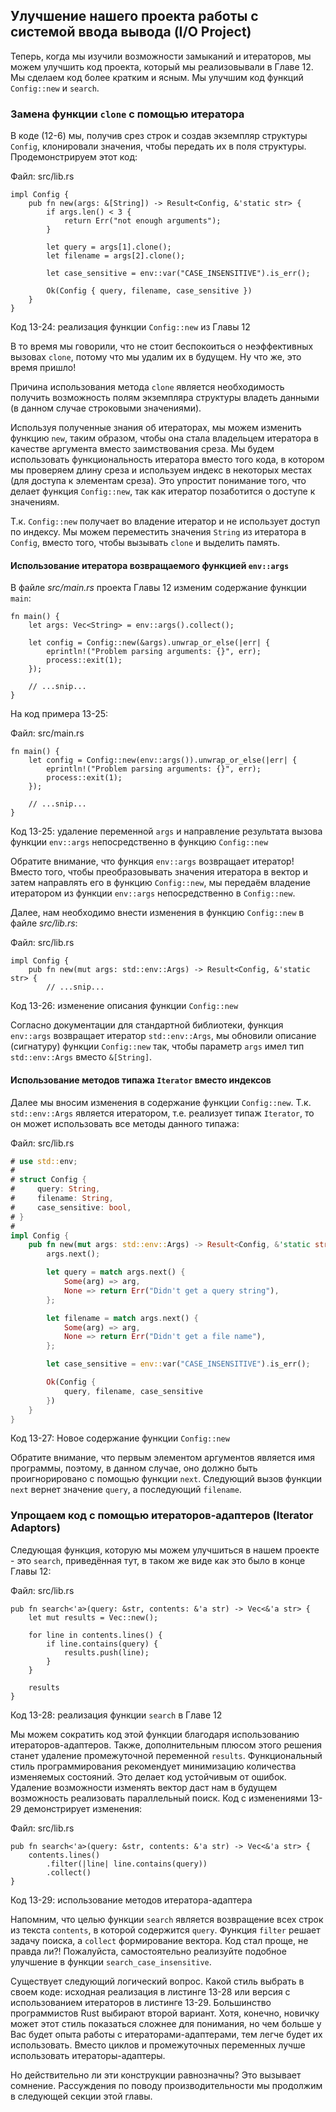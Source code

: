 ## Улучшение нашего проекта работы с системой ввода вывода (I/O Project)

Теперь, когда мы изучили возможности замыканий и итераторов, мы можем улучшить
код проекта, который мы реализовывали в Главе 12. Мы сделаем код более кратким и
ясным. Мы улучшим код функций `Config::new` и `search`.

### Замена функции `clone` с помощью итератора

В коде (12-6) мы, получив срез строк и создав экземпляр структуры `Config`,
клонировали значения, чтобы передать их в поля структуры. Продемонстрируем этот 
код:

<span class="filename">Файл: src/lib.rs</span>

```rust,ignore
impl Config {
    pub fn new(args: &[String]) -> Result<Config, &'static str> {
        if args.len() < 3 {
            return Err("not enough arguments");
        }

        let query = args[1].clone();
        let filename = args[2].clone();

        let case_sensitive = env::var("CASE_INSENSITIVE").is_err();

        Ok(Config { query, filename, case_sensitive })
    }
}
```

<span class="caption">Код 13-24: реализация функции `Config::new` из Главы 
12</span>

<!--Is this why we didn't want to use clone calls, they were inefficient, or
was it that stacking clone calls can become confusing/is bad practice? -->
<!-- Yep, it's for performance reasons /Carol -->

В то время мы говорили, что не стоит беспокоиться о неэффективных вызовах 
`clone`, потому что мы удалим их в будущем. Ну что же, это время пришло!

Причина использования метода `clone` является необходимость получить возможность
полям экземпляра структуры владеть данными (в данном случае строковыми 
значениями).

Используя полученные знания об итераторах, мы можем изменить функцию `new`, 
таким образом, чтобы она стала владельцем итератора в качестве аргумента вместо 
заимствования среза. Мы будем использовать функциональность итератора вместо 
того кода, в котором мы проверяем длину среза и используем индекс в некоторых 
местах (для доступа к элементам среза). Это упростит понимание того, что делает
функция `Config::new`, так как итератор позаботится о доступе к значениям.

<!-- use the iterator functionality to what? How will iterating allow us to do
the same thing, can you briefly lay that out? -->
<!-- It's mostly for clarity and using a good abstraction, I've tried fixing
/Carol -->

Т.к. `Config::new` получает во владение итератор и не использует доступ по 
индексу. Мы можем переместить значения `String` из итератора в `Config`, вместо 
того, чтобы вызывать `clone` и выделить память.

<!-- below: which file are we in, can you specify here? -->
<!-- done /Carol -->

#### Использование итератора возвращаемого функцией `env::args`

В файле *src/main.rs* проекта Главы 12 изменим содержание функции `main`:

```rust,ignore
fn main() {
    let args: Vec<String> = env::args().collect();

    let config = Config::new(&args).unwrap_or_else(|err| {
        eprintln!("Problem parsing arguments: {}", err);
        process::exit(1);
    });

    // ...snip...
}
```

На код примера 13-25:

<span class="filename">Файл: src/main.rs</span>

```rust,ignore
fn main() {
    let config = Config::new(env::args()).unwrap_or_else(|err| {
        eprintln!("Problem parsing arguments: {}", err);
        process::exit(1);
    });

    // ...snip...
}
```

<span class="caption">Код 13-25: удаление переменной `args` и направление 
результата вызова функции `env::args` непосредственно в функцию `Config::new`
</span>

<!-- I think, if we're going to be building this up bit by bit, it might be
worth adding listing numbers and file names to each, can you add those? Don't
worry about being accurate with the numbers, we can update them more easily
later -->
<!-- That's nice of you to offer, but since we're maintaining an online version
that we're keeping in sync with each round of edits, we need to keep the
listing numbers making sense as well. We'll just take care of them. /Carol -->

Обратите внимание, что функция `env::args` возвращает итератор! Вместо того, 
чтобы преобразовывать значения итератора в вектор и затем направлять его в 
функцию `Config::new`, мы передаём владение итератором из функции `env::args` 
непосредственно в `Config::new`.

Далее, нам необходимо внести изменения в функцию `Config::new` в файле 
*src/lib.rs*:

<!-- can you give the filename here too? -->
<!-- done /Carol -->

<span class="filename">Файл: src/lib.rs</span>

```rust,ignore
impl Config {
    pub fn new(mut args: std::env::Args) -> Result<Config, &'static str> {
        // ...snip...
```

<span class="caption">Код 13-26: изменение описания функции `Config::new`</span>

Согласно документации для стандартной библиотеки, функция `env::args` возвращает
итератор `std::env::Args`, мы обновили описание (сигнатуру) функции 
`Config::new` так, чтобы параметр `args` имел тип `std::env::Args` вместо
`&[String]`.

#### Использование методов типажа `Iterator` вместо индексов

Далее мы вносим изменения в содержание функции `Config::new`. Т.к. 
`std::env::Args` является итератором, т.е. реализует типаж `Iterator`, то он 
может использовать все методы данного типажа:

<span class="filename">Файл: src/lib.rs</span>

```rust
# use std::env;
#
# struct Config {
#     query: String,
#     filename: String,
#     case_sensitive: bool,
# }
#
impl Config {
    pub fn new(mut args: std::env::Args) -> Result<Config, &'static str> {
    	args.next();

        let query = match args.next() {
            Some(arg) => arg,
            None => return Err("Didn't get a query string"),
        };

        let filename = match args.next() {
            Some(arg) => arg,
            None => return Err("Didn't get a file name"),
        };

        let case_sensitive = env::var("CASE_INSENSITIVE").is_err();

        Ok(Config {
            query, filename, case_sensitive
        })
    }
}
```

<span class="caption">Код 13-27: Новое содержание функции `Config::new`</span>

<!-- is this the *full* new lib.rs code? Worth noting for ghosting purposes -->
<!-- No, this is just the `Config::new` function, which I thought would be
clear by saying "Next, we'll fix the body of `Config::new`.", can you elaborate
on why that's not clear enough? I would expect programmers to be able to
understand where a function starts and ends. /Carol -->

Обратите внимание, что первым элементом аргументов является имя программы, 
поэтому, в данном случае, оно должно быть проигнорировано с помощью функции 
`next`. Следующий вызов функции `next` вернет значение `query`, а последующий 
`filename`.

<!-- Hm, if ? would not work anyway, I'm not clear on why we mention, why it's
a shame we cant use it on Option? -->
<!-- We've taken this out, it's something that a portion of the readers might
be wondering and something that Rust might let you do someday, but yeah, it's
probably just distracting to most people /Carol -->

### Упрощаем код с помощью итераторов-адаптеров (Iterator Adaptors)

Следующая функция, которую мы можем улучшиться в нашем проекте - это `search`, 
приведённая тут, в таком же виде как это было в конце Главы 12:

<span class="filename">Файл: src/lib.rs</span>

```rust,ignore
pub fn search<'a>(query: &str, contents: &'a str) -> Vec<&'a str> {
    let mut results = Vec::new();

    for line in contents.lines() {
        if line.contains(query) {
            results.push(line);
        }
    }

    results
}
```

<span class="caption">Код 13-28: реализация функции `search` в Главе 12</span>

Мы можем сократить код этой функции благодаря использованию итераторов-адаптеров.
Также, дополнительным плюсом этого решения станет удаление промежуточной 
переменной `results`. Функциональный стиль программирования рекомендует 
минимизацию количества изменяемых состояний. Это делает код устойчивым от ошибок.
Удаление возможности изменять вектор даст нам в будущем возможность реализовать 
параллельный поиск. Код с изменениями 13-29 демонстрирует изменения:

<!-- Remind us why we want to avoid the mutable results vector? -->
<!-- done /Carol -->

<span class="filename">Файл: src/lib.rs</span>

```rust,ignore
pub fn search<'a>(query: &str, contents: &'a str) -> Vec<&'a str> {
    contents.lines()
        .filter(|line| line.contains(query))
        .collect()
}
```

<span class="caption">Код 13-29: использование методов итератора-адаптера</span>

Напомним, что целью функции `search` является возвращение всех строк из текста
`contents`, в которой содержится `query`. Функция `filter` решает задачу поиска,
а `collect` формирование вектора. Код стал проще, не правда ли?! Пожалуйста,
самостоятельно реализуйте подобное улучшение в функции `search_case_insensitive`.

<!-- what is that, here, only lines that contain a matching string? A bit more
context would help out, we probably can't rely on readers remembering all the
details I'm afraid -->
<!-- done /Carol -->

Существует следующий логический вопрос. Какой стиль выбрать в своем коде: 
исходная реализация в листинге 13-28 или версия с использованием итераторов в 
листинге 13-29. Большинство программистов Rust выбирают второй вариант. Хотя, 
конечно, новичку может этот стиль показаться сложнее для понимания, но чем 
больше у Вас будет опыта работы с итераторами-адаптерами, тем легче будет их 
использовать. Вместо циклов и промежуточных переменных лучше использовать 
итераторы-адаптеры.

Но действительно ли эти конструкции равнозначны? Это вызывает сомнение. 
Рассуждения по поводу производительности мы продолжим в следующей секции этой 
главы.
